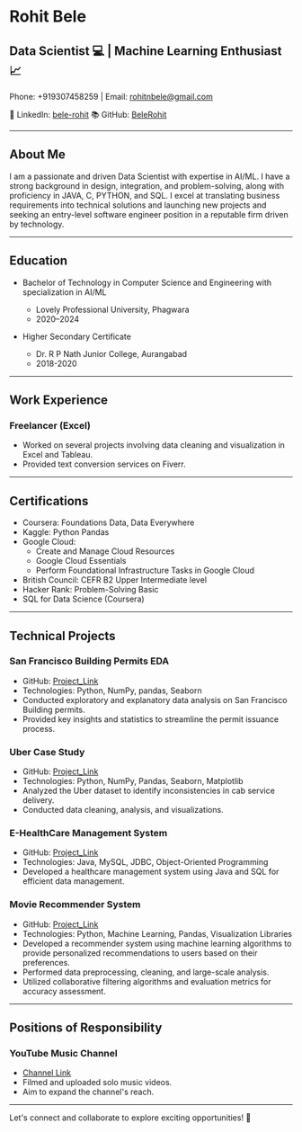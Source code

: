 # Rohit Bele

## Data Scientist :computer: | Machine Learning Enthusiast :chart_with_upwards_trend:

Phone: +919307458259 | Email: rohitnbele@gmail.com

🔗 LinkedIn: [bele-rohit](LinkedIn_Profile_Link)
📚 GitHub: [BeleRohit](GitHub_Profile_Link)

---

## About Me

I am a passionate and driven Data Scientist with expertise in AI/ML. I have a strong background in design, integration, and problem-solving, along with proficiency in JAVA, C, PYTHON, and SQL. I excel at translating business requirements into technical solutions and launching new projects and seeking an entry-level software engineer position in a reputable firm driven by technology.

---

## Education

- Bachelor of Technology in Computer Science and Engineering with specialization in AI/ML
  - Lovely Professional University, Phagwara
  - 2020–2024

- Higher Secondary Certificate
  - Dr. R P Nath Junior College, Aurangabad
  - 2018-2020

---

## Work Experience

### Freelancer (Excel)

- Worked on several projects involving data cleaning and visualization in Excel and Tableau.
- Provided text conversion services on Fiverr.

---

## Certifications

- Coursera: Foundations Data, Data Everywhere
- Kaggle: Python Pandas
- Google Cloud:
  - Create and Manage Cloud Resources
  - Google Cloud Essentials
  - Perform Foundational Infrastructure Tasks in Google Cloud
- British Council: CEFR B2 Upper Intermediate level
- Hacker Rank: Problem-Solving Basic
- SQL for Data Science (Coursera)

---

## Technical Projects

### San Francisco Building Permits EDA

- GitHub: [Project_Link](https://github.com/BeleRohit/San-Fransisco-Building-Permits)
- Technologies: Python, NumPy, pandas, Seaborn
- Conducted exploratory and explanatory data analysis on San Francisco Building permits.
- Provided key insights and statistics to streamline the permit issuance process.

### Uber Case Study

- GitHub: [Project_Link](Uber_Case_Study_Link)
- Technologies: Python, NumPy, Pandas, Seaborn, Matplotlib
- Analyzed the Uber dataset to identify inconsistencies in cab service delivery.
- Conducted data cleaning, analysis, and visualizations.

### E-HealthCare Management System

- GitHub: [Project_Link](E-HealthCare-Management-System_Link)
- Technologies: Java, MySQL, JDBC, Object-Oriented Programming
- Developed a healthcare management system using Java and SQL for efficient data management.

### Movie Recommender System

- GitHub: [Project_Link](Movie_Recommender_System_Link)
- Technologies: Python, Machine Learning, Pandas, Visualization Libraries
- Developed a recommender system using machine learning algorithms to provide personalized recommendations to users based on their preferences.
- Performed data preprocessing, cleaning, and large-scale analysis.
- Utilized collaborative filtering algorithms and evaluation metrics for accuracy assessment.

---

## Positions of Responsibility

### YouTube Music Channel

- [Channel Link](YouTube_Channel_Link)
- Filmed and uploaded solo music videos.
- Aim to expand the channel's reach.



---

Let's connect and collaborate to explore exciting opportunities! :rocket:
